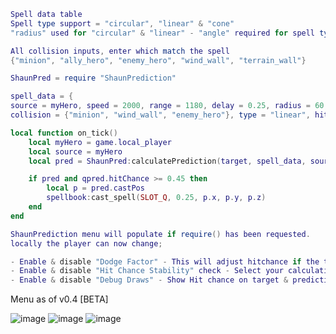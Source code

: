 ```lua
Spell data table
Spell type support = "circular", "linear" & "cone"
"radius" used for "circular" & "linear" - "angle" required for spell type "cone"

All collision inputs, enter which match the spell
{"minion", "ally_hero", "enemy_hero", "wind_wall", "terrain_wall"}
```
```lua
ShaunPred = require "ShaunPrediction"

spell_data = {
source = myHero, speed = 2000, range = 1180, delay = 0.25, radius = 60, 
collision = {"minion", "wind_wall", "enemy_hero"}, type = "linear", hitbox = true

local function on_tick()
    local myHero = game.local_player
    local source = myHero
    local pred = ShaunPred:calculatePrediction(target, spell_data, source)

    if pred and qpred.hitChance >= 0.45 then
        local p = pred.castPos
        spellbook:cast_spell(SLOT_Q, 0.25, p.x, p.y, p.z)
    end
end
```
```lua
ShaunPrediction menu will populate if require() has been requested. 
locally the player can now change;

- Enable & disable "Dodge Factor" - This will adjust hitchance if the target is changing waypoints/clicking like T1-Faker [APM]
- Enable & disable "Hit Chance Stability" check - Select your calculation threshold between fast/medium/slow [BETA]
- Enable & disable "Debug Draws" - Show Hit chance on target & prediction position output circle draw
```
Menu as of v0.4 [BETA]

![image](https://user-images.githubusercontent.com/82087018/230792601-635c34a4-9ab8-4fd5-a3a6-8166977a7a67.png)
![image](https://user-images.githubusercontent.com/82087018/230792621-0bfbbb93-cfff-4cf7-b113-021323a7dd5a.png)
![image](https://user-images.githubusercontent.com/82087018/230792632-a7e1dc8f-f906-4208-b658-3d5ab57299bd.png)




